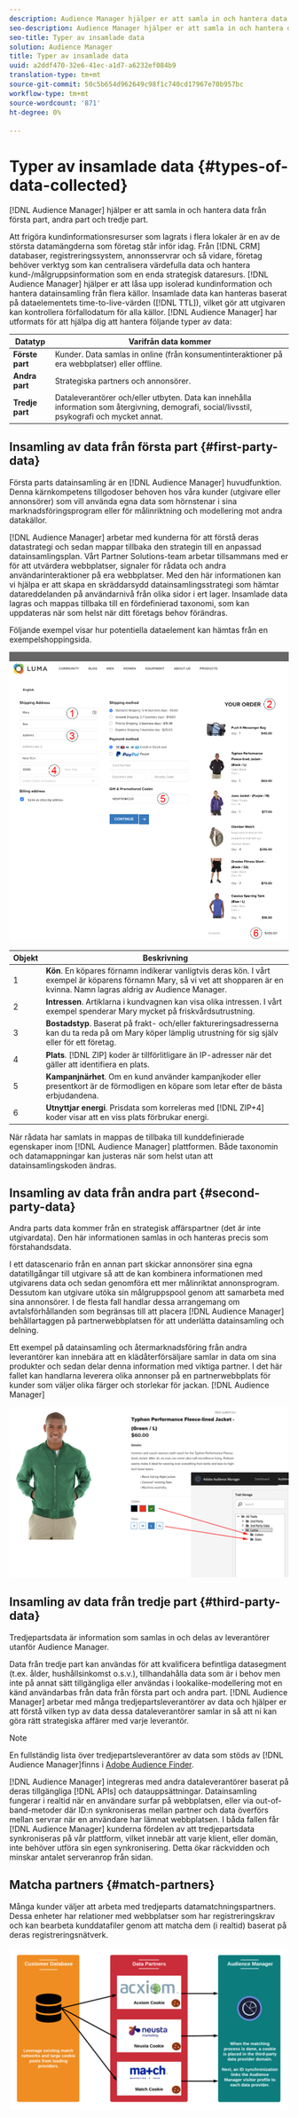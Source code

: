 ```yaml
---
description: Audience Manager hjälper er att samla in och hantera data från första part, andra part och tredje part.
seo-description: Audience Manager hjälper er att samla in och hantera data från första part, andra part och tredje part.
seo-title: Typer av insamlade data
solution: Audience Manager
title: Typer av insamlade data
uuid: a2ddf470-32e6-41ec-a1d7-a6232ef084b9
translation-type: tm+mt
source-git-commit: 50c5b654d962649c98f1c740cd17967e70b957bc
workflow-type: tm+mt
source-wordcount: '871'
ht-degree: 0%

---
```



# Typer av insamlade data {#types-of-data-collected}

[!DNL Audience Manager] hjälper er att samla in och hantera data från första part, andra part och tredje part.

Att frigöra kundinformationsresurser som lagrats i flera lokaler är en av de största datamängderna som företag står inför idag. Från [!DNL CRM] databaser, registreringssystem, annonsservrar och så vidare, företag behöver verktyg som kan centralisera värdefulla data och hantera kund-/målgruppsinformation som en enda strategisk dataresurs. [!DNL Audience Manager] hjälper er att låsa upp isolerad kundinformation och hantera datainsamling från flera källor. Insamlade data kan hanteras baserat på dataelementets time-to-live-värden ([!DNL TTL]), vilket gör att utgivaren kan kontrollera förfallodatum för alla källor. [!DNL Audience Manager] har utformats för att hjälpa dig att hantera följande typer av data:

| Datatyp | Varifrån data kommer |
|---|---|
| **Förste part** | Kunder. Data samlas in online (från konsumentinteraktioner på era webbplatser) eller offline. |
| **Andra part** | Strategiska partners och annonsörer. |
| **Tredje part** | Dataleverantörer och/eller utbyten. Data kan innehålla information som återgivning, demografi, social/livsstil, psykografi och mycket annat. |

## Insamling av data från första part {#first-party-data}

Första parts datainsamling är en [!DNL Audience Manager] huvudfunktion. Denna kärnkompetens tillgodoser behoven hos våra kunder (utgivare eller annonsörer) som vill använda egna data som hörnstenar i sina marknadsföringsprogram eller för målinriktning och modellering mot andra datakällor.

<!-- 

c_1st_party_data.xml

 -->

[!DNL Audience Manager] arbetar med kunderna för att förstå deras datastrategi och sedan mappar tillbaka den strategin till en anpassad datainsamlingsplan. Vårt Partner Solutions-team arbetar tillsammans med er för att utvärdera webbplatser, signaler för rådata och andra användarinteraktioner på era webbplatser. Med den här informationen kan vi hjälpa er att skapa en skräddarsydd datainsamlingsstrategi som hämtar datareddelanden på användarnivå från olika sidor i ert lager. Insamlade data lagras och mappas tillbaka till en fördefinierad taxonomi, som kan uppdateras när som helst när ditt företags behov förändras.

Följande exempel visar hur potentiella dataelement kan hämtas från en exempelshoppingsida.

![kundvagnsdata](assets/shopping-cart-data.png)

| Objekt | Beskrivning |
|---|---|
| 1 | **Kön**. En köpares förnamn indikerar vanligtvis deras kön. I vårt exempel är köparens förnamn Mary, så vi vet att shopparen är en kvinna. Namn lagras aldrig av Audience Manager. |
| 2 | **Intressen**. Artiklarna i kundvagnen kan visa olika intressen. I vårt exempel spenderar Mary mycket på friskvårdsutrustning. |
| 3 | **Bostadstyp**. Baserat på frakt- och/eller faktureringsadresserna kan du ta reda på om Mary köper lämplig utrustning för sig själv eller för ett företag. |
| 4 | **Plats**. [!DNL ZIP] koder är tillförlitligare än IP-adresser när det gäller att identifiera en plats. |
| 5 | **Kampanjnärhet**. Om en kund använder kampanjkoder eller presentkort är de förmodligen en köpare som letar efter de bästa erbjudandena. |
| 6 | **Utnyttjar energi**. Prisdata som korreleras med [!DNL ZIP+4] koder visar att en viss plats förbrukar energi. |

När rådata har samlats in mappas de tillbaka till kunddefinierade egenskaper inom [!DNL Audience Manager] plattformen. Både taxonomin och datamappningar kan justeras när som helst utan att datainsamlingskoden ändras.

## Insamling av data från andra part {#second-party-data}

Andra parts data kommer från en strategisk affärspartner (det är inte utgivardata). Den här informationen samlas in och hanteras precis som förstahandsdata.

<!-- 

c_2nd_party_data.xml

 -->

I ett datascenario från en annan part skickar annonsörer sina egna datatillgångar till utgivare så att de kan kombinera informationen med utgivarens data och sedan genomföra ett mer målinriktat annonsprogram. Dessutom kan utgivare utöka sin målgruppspool genom att samarbeta med sina annonsörer. I de flesta fall handlar dessa arrangemang om avtalsförhållanden som begränsas till att placera [!DNL Audience Manager] behållartaggen på partnerwebbplatsen för att underlätta datainsamling och delning.

Ett exempel på datainsamling och återmarknadsföring från andra leverantörer kan innebära att en klädåterförsäljare samlar in data om sina produkter och sedan delar denna information med viktiga partner. I det här fallet kan handlarna leverera olika annonser på en partnerwebbplats för kunder som väljer olika färger och storlekar för jackan. [!DNL Audience Manager]

![](assets/shopping-cart-traits.png)

## Insamling av data från tredje part {#third-party-data}

Tredjepartsdata är information som samlas in och delas av leverantörer utanför Audience Manager.

<!-- 

c_3rd_party_data.xml

 -->

Data från tredje part kan användas för att kvalificera befintliga datasegment (t.ex. ålder, hushållsinkomst o.s.v.), tillhandahålla data som är i behov men inte på annat sätt tillgängliga eller användas i lookalike-modellering mot en känd användarbas från data från första part och andra part. [!DNL Audience Manager] arbetar med många tredjepartsleverantörer av data och hjälper er att förstå vilken typ av data dessa dataleverantörer samlar in så att ni kan göra rätt strategiska affärer med varje leverantör.

>[!NOTE]
>
>En fullständig lista över tredjepartsleverantörer av data som stöds av [!DNL Audience Manager]finns i [Adobe Audience Finder](https://www.adobe-audience-finder.com/).

[!DNL Audience Manager] integreras med andra dataleverantörer baserat på deras tillgängliga [!DNL APIs] och datauppsättningar. Datainsamling fungerar i realtid när en användare surfar på webbplatsen, eller via out-of-band-metoder där ID:n synkroniseras mellan partner och data överförs mellan servrar när en användare har lämnat webbplatsen. I båda fallen får [!DNL Audience Manager] kunderna fördelen av att tredjepartsdata synkroniseras på vår plattform, vilket innebär att varje klient, eller domän, inte behöver utföra sin egen synkronisering. Detta ökar räckvidden och minskar antalet serveranrop från sidan.

## Matcha partners {#match-partners}

Många kunder väljer att arbeta med tredjeparts datamatchningspartners. Dessa enheter har relationer med webbplatser som har registreringskrav och kan bearbeta kunddatafiler genom att matcha dem (i realtid) baserat på deras registreringsnätverk.

![data-provider-match](assets/data-provider-match.png)
